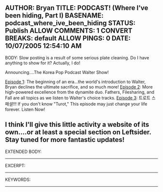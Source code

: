 AUTHOR: Bryan
TITLE: PODCAST! (Where I've been hiding, Part I)
BASENAME: podcast_where_ive_been_hiding
STATUS: Publish
ALLOW COMMENTS: 1
CONVERT BREAKS: __default__
ALLOW PINGS: 0
DATE: 10/07/2005 12:54:10 AM
-----
BODY:
Slow posting is a result of some serious plate cleaning. Do I have anything to show for it? Actually, I do!

Announcing....The Korea Pop Podcast Walter Show!

<a href="../music/kppws0922.mp3">Episode 1</a>: The beginning of an era...the world's introduction to Walter, Bryan declines the ultimate sacrifice, and so much more!
<a href="../music/kppws0929.mp3">Episode 2</a>: More high-powered excellence from the dynamite duo. Fathers, Filesharing, and Fall are all topics as we listen to Walter's choice tracks.
<a href="../music/kppws1006.mp3">Episode 3</a>: 트로트 스패셜!!! If you don't know "Turot," This episode may just change your life forever. Listen Now!

I think I'll give this little activity a website of its own....or at least a special section on Leftsider. Stay tuned for more fantastic updates!
-----
EXTENDED BODY:

-----
EXCERPT:

-----
KEYWORDS:

-----


